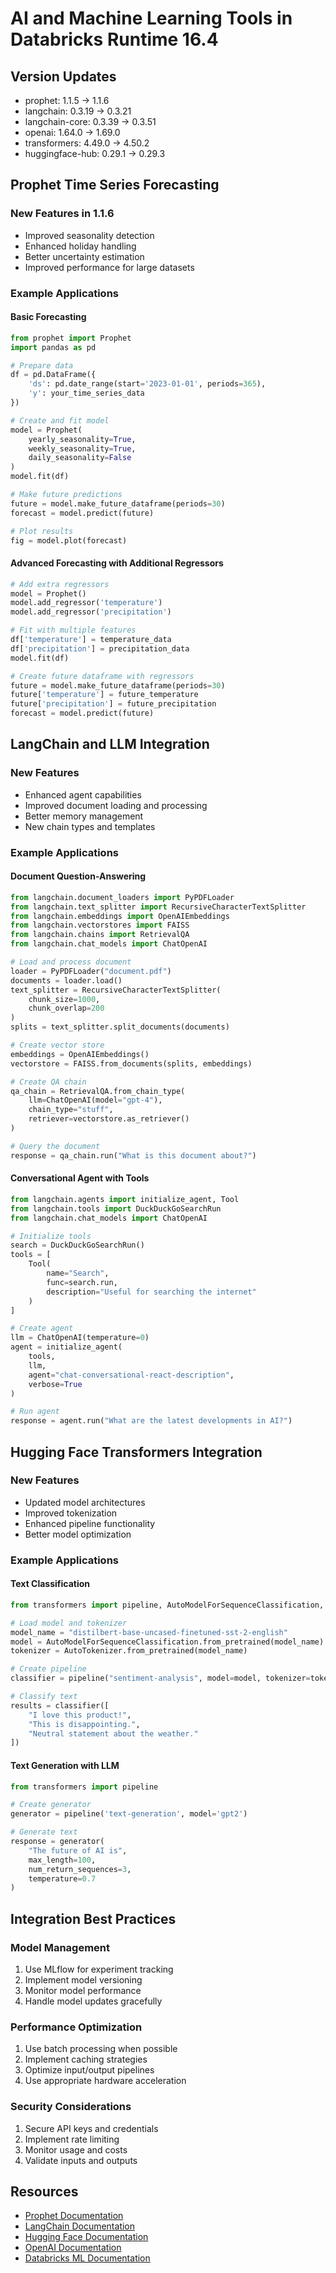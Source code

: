 # AI and Machine Learning Tools in Databricks Runtime 16.4

## Version Updates
- prophet: 1.1.5 → 1.1.6
- langchain: 0.3.19 → 0.3.21
- langchain-core: 0.3.39 → 0.3.51
- openai: 1.64.0 → 1.69.0
- transformers: 4.49.0 → 4.50.2
- huggingface-hub: 0.29.1 → 0.29.3

## Prophet Time Series Forecasting

### New Features in 1.1.6
- Improved seasonality detection
- Enhanced holiday handling
- Better uncertainty estimation
- Improved performance for large datasets

### Example Applications

#### Basic Forecasting
```python
from prophet import Prophet
import pandas as pd

# Prepare data
df = pd.DataFrame({
    'ds': pd.date_range(start='2023-01-01', periods=365),
    'y': your_time_series_data
})

# Create and fit model
model = Prophet(
    yearly_seasonality=True,
    weekly_seasonality=True,
    daily_seasonality=False
)
model.fit(df)

# Make future predictions
future = model.make_future_dataframe(periods=30)
forecast = model.predict(future)

# Plot results
fig = model.plot(forecast)
```

#### Advanced Forecasting with Additional Regressors
```python
# Add extra regressors
model = Prophet()
model.add_regressor('temperature')
model.add_regressor('precipitation')

# Fit with multiple features
df['temperature'] = temperature_data
df['precipitation'] = precipitation_data
model.fit(df)

# Create future dataframe with regressors
future = model.make_future_dataframe(periods=30)
future['temperature'] = future_temperature
future['precipitation'] = future_precipitation
forecast = model.predict(future)
```

## LangChain and LLM Integration

### New Features
- Enhanced agent capabilities
- Improved document loading and processing
- Better memory management
- New chain types and templates

### Example Applications

#### Document Question-Answering
```python
from langchain.document_loaders import PyPDFLoader
from langchain.text_splitter import RecursiveCharacterTextSplitter
from langchain.embeddings import OpenAIEmbeddings
from langchain.vectorstores import FAISS
from langchain.chains import RetrievalQA
from langchain.chat_models import ChatOpenAI

# Load and process document
loader = PyPDFLoader("document.pdf")
documents = loader.load()
text_splitter = RecursiveCharacterTextSplitter(
    chunk_size=1000,
    chunk_overlap=200
)
splits = text_splitter.split_documents(documents)

# Create vector store
embeddings = OpenAIEmbeddings()
vectorstore = FAISS.from_documents(splits, embeddings)

# Create QA chain
qa_chain = RetrievalQA.from_chain_type(
    llm=ChatOpenAI(model="gpt-4"),
    chain_type="stuff",
    retriever=vectorstore.as_retriever()
)

# Query the document
response = qa_chain.run("What is this document about?")
```

#### Conversational Agent with Tools
```python
from langchain.agents import initialize_agent, Tool
from langchain.tools import DuckDuckGoSearchRun
from langchain.chat_models import ChatOpenAI

# Initialize tools
search = DuckDuckGoSearchRun()
tools = [
    Tool(
        name="Search",
        func=search.run,
        description="Useful for searching the internet"
    )
]

# Create agent
llm = ChatOpenAI(temperature=0)
agent = initialize_agent(
    tools, 
    llm, 
    agent="chat-conversational-react-description",
    verbose=True
)

# Run agent
response = agent.run("What are the latest developments in AI?")
```

## Hugging Face Transformers Integration

### New Features
- Updated model architectures
- Improved tokenization
- Enhanced pipeline functionality
- Better model optimization

### Example Applications

#### Text Classification
```python
from transformers import pipeline, AutoModelForSequenceClassification, AutoTokenizer

# Load model and tokenizer
model_name = "distilbert-base-uncased-finetuned-sst-2-english"
model = AutoModelForSequenceClassification.from_pretrained(model_name)
tokenizer = AutoTokenizer.from_pretrained(model_name)

# Create pipeline
classifier = pipeline("sentiment-analysis", model=model, tokenizer=tokenizer)

# Classify text
results = classifier([
    "I love this product!",
    "This is disappointing.",
    "Neutral statement about the weather."
])
```

#### Text Generation with LLM
```python
from transformers import pipeline

# Create generator
generator = pipeline('text-generation', model='gpt2')

# Generate text
response = generator(
    "The future of AI is",
    max_length=100,
    num_return_sequences=3,
    temperature=0.7
)
```

## Integration Best Practices

### Model Management
1. Use MLflow for experiment tracking
2. Implement model versioning
3. Monitor model performance
4. Handle model updates gracefully

### Performance Optimization
1. Use batch processing when possible
2. Implement caching strategies
3. Optimize input/output pipelines
4. Use appropriate hardware acceleration

### Security Considerations
1. Secure API keys and credentials
2. Implement rate limiting
3. Monitor usage and costs
4. Validate inputs and outputs

## Resources
- [Prophet Documentation](https://facebook.github.io/prophet/)
- [LangChain Documentation](https://python.langchain.com/docs/)
- [Hugging Face Documentation](https://huggingface.co/docs)
- [OpenAI Documentation](https://platform.openai.com/docs/)
- [Databricks ML Documentation](https://docs.databricks.com/machine-learning/)
